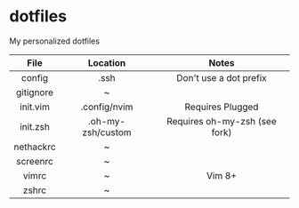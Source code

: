 # dotfiles
My personalized dotfiles

| File | Location | Notes |
| :---: | :---: | :---: |
| config | .ssh | Don't use a dot prefix |
| gitignore | ~ ||
| init.vim | .config/nvim | Requires Plugged |
| init.zsh | .oh-my-zsh/custom | Requires oh-my-zsh (see fork) |
| nethackrc | ~ ||
| screenrc | ~ ||
| vimrc | ~ | Vim 8+ |
| zshrc | ~ ||
